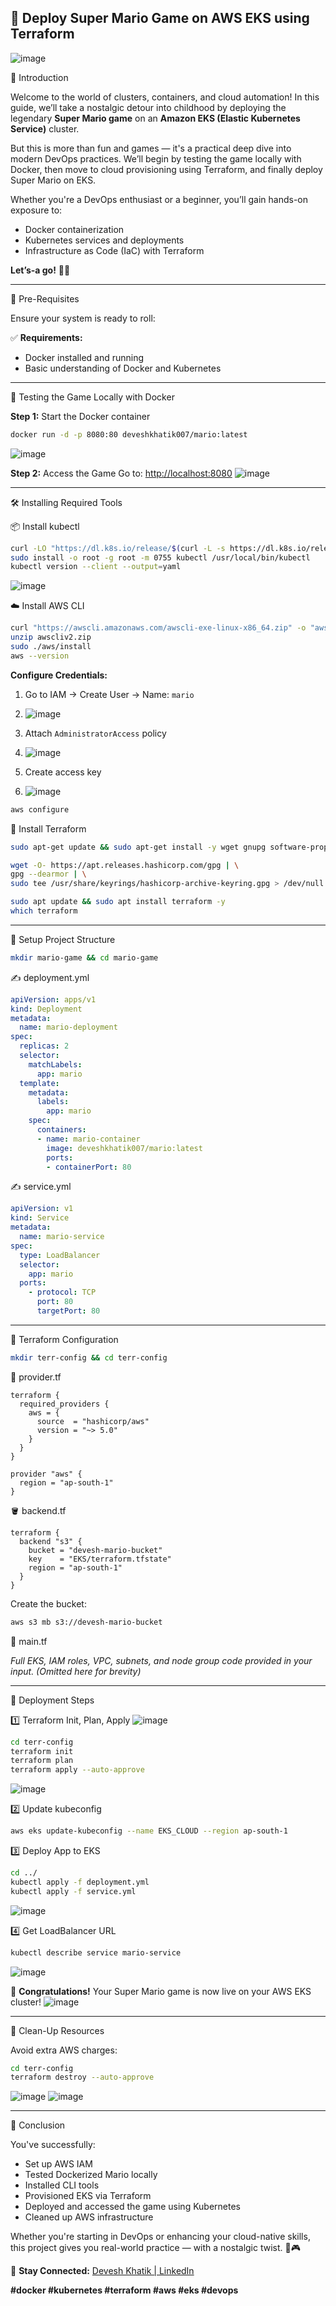 ## 🚀 Deploy Super Mario Game on AWS EKS using Terraform
![image](https://github.com/user-attachments/assets/b00ea063-7afc-402a-97df-81a6584ef1a9)


👋 Introduction

Welcome to the world of clusters, containers, and cloud automation! In this guide, we’ll take a nostalgic detour into childhood by deploying the legendary **Super Mario game** on an **Amazon EKS (Elastic Kubernetes Service)** cluster.

But this is more than fun and games — it's a practical deep dive into modern DevOps practices. We’ll begin by testing the game locally with Docker, then move to cloud provisioning using Terraform, and finally deploy Super Mario on EKS.

Whether you're a DevOps enthusiast or a beginner, you’ll gain hands-on exposure to:

* Docker containerization
* Kubernetes services and deployments
* Infrastructure as Code (IaC) with Terraform

**Let’s-a go!** 🍄🐢

---

🔧 Pre-Requisites

Ensure your system is ready to roll:

✅ **Requirements:**

* Docker installed and running
* Basic understanding of Docker and Kubernetes

---

🧪 Testing the Game Locally with Docker

**Step 1:** Start the Docker container

```bash
docker run -d -p 8080:80 deveshkhatik007/mario:latest
```
![image](https://github.com/user-attachments/assets/f7b80e09-ef14-40db-a3bc-d20a3206f1d2)


**Step 2:** Access the Game
Go to: [http://localhost:8080](http://localhost:8080)
![image](https://github.com/user-attachments/assets/ad36ed9f-8ad5-4b8c-b686-fb50f151752c)

---

🛠️ Installing Required Tools

📦 Install kubectl

```bash
curl -LO "https://dl.k8s.io/release/$(curl -L -s https://dl.k8s.io/release/stable.txt)/bin/linux/amd64/kubectl"
sudo install -o root -g root -m 0755 kubectl /usr/local/bin/kubectl
kubectl version --client --output=yaml
```
![image](https://github.com/user-attachments/assets/5673c2de-342e-458b-afa2-186caf6ee777)

☁️ Install AWS CLI

```bash
curl "https://awscli.amazonaws.com/awscli-exe-linux-x86_64.zip" -o "awscliv2.zip"
unzip awscliv2.zip
sudo ./aws/install
aws --version
```

**Configure Credentials:**

1. Go to IAM → Create User → Name: `mario`
2. ![image](https://github.com/user-attachments/assets/b5f6a742-76f0-4ba4-961e-97eda768ae66)

3. Attach `AdministratorAccess` policy
4. ![image](https://github.com/user-attachments/assets/0c4aa37a-4b62-4c13-b666-3c6ea28f013c)

5. Create access key
6. ![image](https://github.com/user-attachments/assets/c282db93-b684-4dc6-ba14-21c136765507)


```bash
aws configure
```

🧰 Install Terraform

```bash
sudo apt-get update && sudo apt-get install -y wget gnupg software-properties-common

wget -O- https://apt.releases.hashicorp.com/gpg | \
gpg --dearmor | \
sudo tee /usr/share/keyrings/hashicorp-archive-keyring.gpg > /dev/null

sudo apt update && sudo apt install terraform -y
which terraform
```

---

📁 Setup Project Structure

```bash
mkdir mario-game && cd mario-game
```

✍️ deployment.yml

```yaml
apiVersion: apps/v1
kind: Deployment
metadata:
  name: mario-deployment
spec:
  replicas: 2
  selector:
    matchLabels:
      app: mario
  template:
    metadata:
      labels:
        app: mario
    spec:
      containers:
      - name: mario-container
        image: deveshkhatik007/mario:latest
        ports:
        - containerPort: 80
```

✍️ service.yml

```yaml
apiVersion: v1
kind: Service
metadata:
  name: mario-service
spec:
  type: LoadBalancer
  selector:
    app: mario
  ports:
    - protocol: TCP
      port: 80
      targetPort: 80
```

---

📂 Terraform Configuration

```bash
mkdir terr-config && cd terr-config
```

🧾 provider.tf

```hcl
terraform {
  required_providers {
    aws = {
      source  = "hashicorp/aws"
      version = "~> 5.0"
    }
  }
}

provider "aws" {
  region = "ap-south-1"
}
```

🪣 backend.tf

```hcl
terraform {
  backend "s3" {
    bucket = "devesh-mario-bucket"
    key    = "EKS/terraform.tfstate"
    region = "ap-south-1"
  }
}
```

Create the bucket:

```bash
aws s3 mb s3://devesh-mario-bucket
```

🧩 main.tf

*Full EKS, IAM roles, VPC, subnets, and node group code provided in your input. (Omitted here for brevity)*

---

🚀 Deployment Steps

1️⃣ Terraform Init, Plan, Apply
![image](https://github.com/user-attachments/assets/55c21430-30e1-4e54-8f44-af62fd07e614)


```bash
cd terr-config
terraform init
terraform plan
terraform apply --auto-approve
```
![image](https://github.com/user-attachments/assets/672bba56-d6f2-4b5e-8378-83ba0b4075be)

2️⃣ Update kubeconfig

```bash
aws eks update-kubeconfig --name EKS_CLOUD --region ap-south-1
```

3️⃣ Deploy App to EKS

```bash
cd ../
kubectl apply -f deployment.yml
kubectl apply -f service.yml
```
![image](https://github.com/user-attachments/assets/c235b4f4-327e-4da9-8877-3f2fb75bc5e1)


4️⃣ Get LoadBalancer URL

```bash
kubectl describe service mario-service
```
![image](https://github.com/user-attachments/assets/297f51ea-9548-47c4-b2c5-2b37a6582bcb)

🎉 **Congratulations!** Your Super Mario game is now live on your AWS EKS cluster!
![image](https://github.com/user-attachments/assets/9317e848-50b3-4827-8d70-ac5efbde9a1b)

---

🧹 Clean-Up Resources

Avoid extra AWS charges:

```bash
cd terr-config
terraform destroy --auto-approve
```
![image](https://github.com/user-attachments/assets/87b8494b-665b-479b-9940-060bef788145)
![image](https://github.com/user-attachments/assets/f935bc0c-2d50-4099-bdae-5f70ddeb12da)

---

🎯 Conclusion

You've successfully:

* Set up AWS IAM
* Tested Dockerized Mario locally
* Installed CLI tools
* Provisioned EKS via Terraform
* Deployed and accessed the game using Kubernetes
* Cleaned up AWS infrastructure

Whether you're starting in DevOps or enhancing your cloud-native skills, this project gives you real-world practice — with a nostalgic twist. 🍄🎮

📲 **Stay Connected:**
[Devesh Khatik | LinkedIn](https://www.linkedin.com/in/deveshkhatik)

**#docker #kubernetes #terraform #aws #eks #devops**
